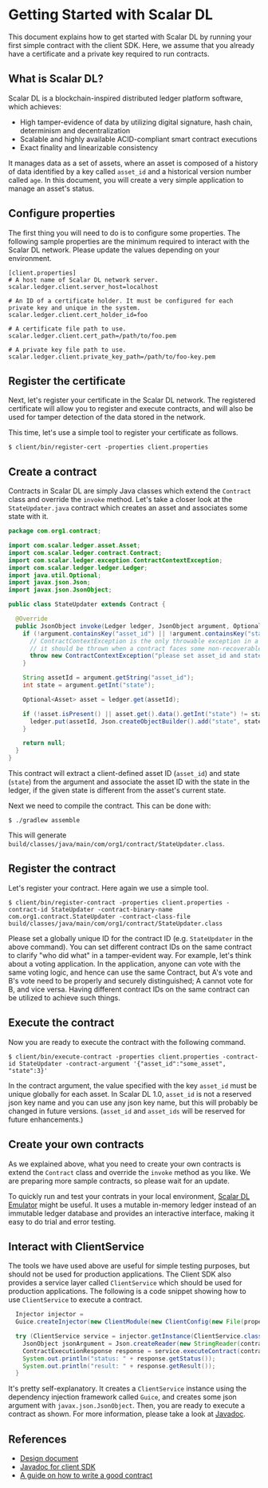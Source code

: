 # Getting Started with Scalar DL

This document explains how to get started with Scalar DL by running your first simple contract with the client SDK.
Here, we assume that you already have a certificate and a private key required to run contracts.

## What is Scalar DL?

Scalar DL is a blockchain-inspired distributed ledger platform software, which achieves:

* High tamper-evidence of data by utilizing digital signature, hash chain, determinism and decentralization
* Scalable and highly available ACID-compliant smart contract executions
* Exact finality and linearizable consistency

It manages data as a set of assets, where an asset is composed of a history of data identified by a key called `asset_id` and a historical version number called `age`.
In this document, you will create a very simple application to manage an asset's status.

## Configure properties

The first thing you will need to do is to configure some properties.
The following sample properties are the minimum required to interact with the Scalar DL network.
Please update the values depending on your environment.
```
[client.properties]
# A host name of Scalar DL network server.
scalar.ledger.client.server_host=localhost

# An ID of a certificate holder. It must be configured for each private key and unique in the system.
scalar.ledger.client.cert_holder_id=foo

# A certificate file path to use.
scalar.ledger.client.cert_path=/path/to/foo.pem

# A private key file path to use. 
scalar.ledger.client.private_key_path=/path/to/foo-key.pem
```

## Register the certificate

Next, let's register your certificate in the Scalar DL network.
The registered certificate will allow you to register and execute contracts, and will also be used for tamper detection of the data stored in the network.

This time, let's use a simple tool to register your certificate as follows.

```
$ client/bin/register-cert -properties client.properties
```

## Create a contract

Contracts in Scalar DL are simply Java classes which extend the `Contract` class and override the `invoke` method. Let's take a closer look at the `StateUpdater.java` contract which creates an asset and associates some state with it.

```java
package com.org1.contract;

import com.scalar.ledger.asset.Asset;
import com.scalar.ledger.contract.Contract;
import com.scalar.ledger.exception.ContractContextException;
import com.scalar.ledger.ledger.Ledger;
import java.util.Optional;
import javax.json.Json;
import javax.json.JsonObject;

public class StateUpdater extends Contract {

  @Override
  public JsonObject invoke(Ledger ledger, JsonObject argument, Optional<JsonObject> properties) {
    if (!argument.containsKey("asset_id") || !argument.containsKey("state")) {
      // ContractContextException is the only throwable exception in a contract and
      // it should be thrown when a contract faces some non-recoverable error
      throw new ContractContextException("please set asset_id and state in the argument");
    }

    String assetId = argument.getString("asset_id");
    int state = argument.getInt("state");

    Optional<Asset> asset = ledger.get(assetId);

    if (!asset.isPresent() || asset.get().data().getInt("state") != state) {
      ledger.put(assetId, Json.createObjectBuilder().add("state", state).build());
    }

    return null;
  }
}
```

This contract will extract a client-defined asset ID (`asset_id`) and state (`state`) from the argument and associate the asset ID with the state in the ledger, if the given state is different from the asset's current state.

Next we need to compile the contract. This can be done with:
```
$ ./gradlew assemble
```

This will generate `build/classes/java/main/com/org1/contract/StateUpdater.class`.

## Register the contract

Let's register your contract. Here again we use a simple tool.

```
$ client/bin/register-contract -properties client.properties -contract-id StateUpdater -contract-binary-name com.org1.contract.StateUpdater -contract-class-file build/classes/java/main/com/org1/contract/StateUpdater.class
```

Please set a globally unique ID for the contract ID (e.g. `StateUpdater` in the above command).
You can set different contract IDs on the same contract to clarify "who did what" in a tamper-evident way.
For example, let's think about a voting application.
In the application, anyone can vote with the same voting logic, and hence can use the same Contract, but A's vote and B's vote need to be properly and securely distinguished; A cannot vote for B, and vice versa. Having different contract IDs on the same contract can be utilized to achieve such things.

## Execute the contract

Now you are ready to execute the contract with the following command.

```
$ client/bin/execute-contract -properties client.properties -contract-id StateUpdater -contract-argument '{"asset_id":"some_asset", "state":3}'
```

In the contract argument, the value specified with the key `asset_id` must be unique globally for each asset.
In Scalar DL 1.0, `asset_id` is not a reserved json key name and you can use any json key name, but this will probably be changed in future versions.
(`asset_id` and `asset_ids` will be reserved for future enhancements.)

## Create your own contracts

As we explained above, what you need to create your own contracts is extend the `Contract` class and override the `invoke` method as you like.
We are preparing more sample contracts, so please wait for an update.

To quickly run and test your contrats in your local environment, [Scalar DL Emulator](https://github.com/scalar-labs/scalardl-emulator) might be useful. It uses a mutable in-memory ledger instead of an immutable ledger database and provides an interactive interface, making it easy to do trial and error testing.

## Interact with ClientService 

The tools we have used above are useful for simple testing purposes, but should not be used for production applications. The Client SDK also provides a service layer called `ClientService` which should be used for production applications.
The following is a code snippet showing how to use `ClientService` to execute a contract.

```java
  Injector injector =
  Guice.createInjector(new ClientModule(new ClientConfig(new File(properties))));

  try (ClientService service = injector.getInstance(ClientService.class)) {
    JsonObject jsonArgument = Json.createReader(new StringReader(contractArgument)).readObject();
    ContractExecutionResponse response = service.executeContract(contractId, jsonArgument);
    System.out.println("status: " + response.getStatus());
    System.out.println("result: " + response.getResult());
  }
```

It's pretty self-explanatory. It creates a `ClientService` instance using the dependency injection framework called `Guice`,
and creates some json argument with `javax.json.JsonObject`.
Then, you are ready to execute a contract as shown.
For more information, please take a look at [Javadoc](https://scalar-labs.github.io/scalardl/javadoc/client/).

## References

* [Design document](design.md)
* [Javadoc for client SDK](https://scalar-labs.github.io/scalardl/javadoc/client/)
* [A guide on how to write a good contract](how-to-write-contract.md)
